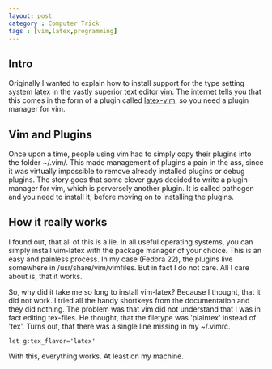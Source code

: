 ```yaml
---
layout: post
category : Computer Trick
tags : [vim,latex,programming]
---
```

## Intro
Originally I wanted to explain how to install support for the type
setting system [latex](http://www.latex-project.org/)
in the vastly superior text editor [vim](www.vim.org). The internet
tells you that this
comes in the form of a plugin called
[latex-vim](http://vim-latex.sourceforge.net/), so you need a plugin
manager for vim.

## Vim and Plugins
Once upon a time, people using vim had to simply copy their plugins
into the folder ~/.vim/.
This made management of plugins a pain in the ass, since it was
virtually impossible to remove already installed plugins or debug
plugins.
The story goes that some clever guys decided to write a plugin-manager for vim, which
is perversely another plugin. It is called pathogen and you need to
install it, before moving on to installing the plugins.

## How it really works
I found out, that all of this is a lie.
In all useful operating systems, you can simply install vim-latex with the
package manager of your choice. This is an easy and painless process.
In my case (Fedora 22), the plugins live somewhere in
/usr/share/vim/vimfiles. But in fact I do not care. All I care about
is, that it works.

So, why did it take me so long to install vim-latex? Because I
thought, that it did not work. I tried all the handy shortkeys from
the documentation and they did nothing. The problem was that vim did
not understand that I was in fact editing tex-files. He thought, that
the filetype was 'plaintex' instead of 'tex'.
Turns out, that there was a single line missing in my ~/.vimrc.

    let g:tex_flavor='latex'

With this, everything works. At least on my machine.

